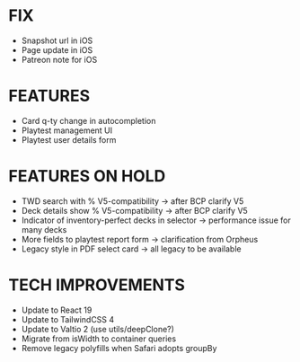# FIX
- Snapshot url in iOS
- Page update in iOS
- Patreon note for iOS

# FEATURES
- Card q-ty change in autocompletion
- Playtest management UI
- Playtest user details form

# FEATURES ON HOLD
- TWD search with % V5-compatibility -> after BCP clarify V5
- Deck details show % V5-compatibility -> after BCP clarify V5
- Indicator of inventory-perfect decks in selector -> performance issue for many decks
- More fields to playtest report form -> clarification from Orpheus
- Legacy style in PDF select card -> all legacy to be available

# TECH IMPROVEMENTS
- Update to React 19
- Update to TailwindCSS 4
- Update to Valtio 2 (use utils/deepClone?)
- Migrate from isWidth to container queries
- Remove legacy polyfills when Safari adopts groupBy
